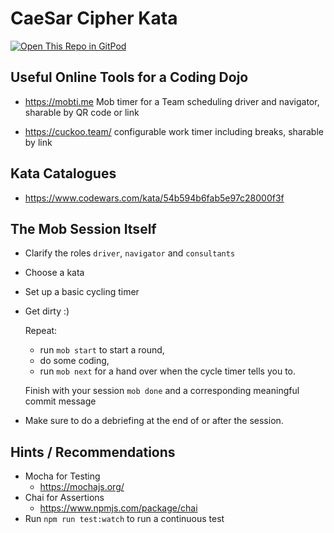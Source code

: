 # CaeSar Cipher Kata

[![Open This Repo in GitPod](https://gitpod.io/button/open-in-gitpod.svg)](https://gitpod.io/from-referrer)

## Useful Online Tools for a Coding Dojo
* https://mobti.me
    Mob timer for a Team scheduling driver and navigator, sharable by QR code or link

* https://cuckoo.team/
    configurable work timer including breaks, sharable by link 

## Kata Catalogues

* https://www.codewars.com/kata/54b594b6fab5e97c28000f3f

## The Mob Session Itself

* Clarify the roles ``driver``, ``navigator`` and ``consultants``
* Choose a kata
* Set up a basic cycling timer
* Get dirty :)

    Repeat:
    * run ``mob start`` to start a round,
    * do some coding, 
    * run ``mob next`` for a hand over when the cycle timer tells you to.

    Finish with your session ``mob done`` and a corresponding meaningful commit message

* Make sure to do a debriefing at the end of or after the session.

## Hints / Recommendations

* Mocha for Testing
    * https://mochajs.org/
* Chai for Assertions
    * https://www.npmjs.com/package/chai
* Run ``npm run test:watch`` to run a continuous test
